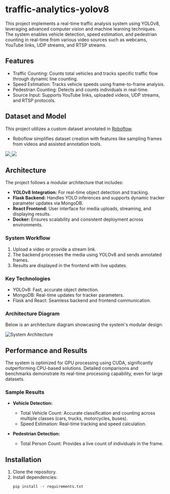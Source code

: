 # traffic-analytics-yolov8
This project implements a real-time traffic analysis system using YOLOv8, leveraging advanced computer vision and machine learning techniques. The system enables vehicle detection, speed estimation, and pedestrian counting in real-time from various video sources such as webcams, YouTube links, UDP streams, and RTSP streams.

## Features
- Traffic Counting: Counts total vehicles and tracks specific traffic flow through dynamic line counting.
- Speed Estimation: Tracks vehicle speeds using frame-to-frame analysis.
- Pedestrian Counting: Detects and counts individuals in real-time.
- Source Input: Supports YouTube links, uploaded videos, UDP streams, and RTSP protocols.

## Dataset and Model
This project utilizes a custom dataset annotated in [Roboflow](https://universe.roboflow.com/car-detection-smznf/highway-cars-object-detection). 
- Roboflow simplifies dataset creation with features like sampling frames from videos and assisted annotation tools.

<a href="https://universe.roboflow.com/car-detection-smznf/highway-cars-object-detection">
    <img src="https://app.roboflow.com/images/download-dataset-badge.svg"></img>
</a>

<a href="https://universe.roboflow.com/car-detection-smznf/highway-cars-object-detection/model/">
    <img src="https://app.roboflow.com/images/try-model-badge.svg"></img>
</a>

## Architecture
The project follows a modular architecture that includes:
- **YOLOv8 Integration:** For real-time object detection and tracking.
- **Flask Backend:** Handles YOLO inferences and supports dynamic tracker parameter updates via MongoDB.
- **React Frontend:** User interface for media uploads, streaming, and displaying results.
- **Docker:** Ensures scalability and consistent deployment across environments.

### System Workflow
1. Upload a video or provide a stream link.
2. The backend processes the media using YOLOv8 and sends annotated frames.
3. Results are displayed in the frontend with live updates.

### Key Technologies
- YOLOv8: Fast, accurate object detection.
- MongoDB: Real-time updates for tracker parameters.
- Flask and React: Seamless backend and frontend communication.

### Architecture Diagram
Below is an architecture diagram showcasing the system's modular design:

![System Architecture](![image](https://github.com/user-attachments/assets/a18b0424-cd5a-4fc4-9d42-ed9353d739e7)) 

## Performance and Results
The system is optimized for GPU processing using CUDA, significantly outperforming CPU-based solutions. Detailed comparisons and benchmarks demonstrate its real-time processing capability, even for large datasets.

### Sample Results
- **Vehicle Detection:**
  - Total Vehicle Count: Accurate classification and counting across multiple classes (cars, trucks, motorcycles, buses).
  - Speed Estimation: Real-time tracking and speed calculation.

- **Pedestrian Detection:**
  - Total Person Count: Provides a live count of individuals in the frame.

## Installation
1. Clone the repository.
2. Install dependencies:
   ```bash
   pip install -r requirements.txt
